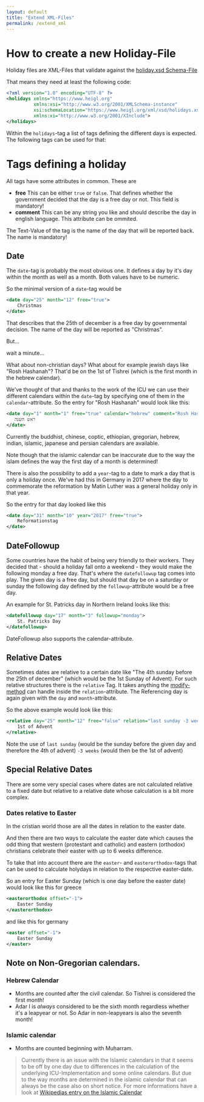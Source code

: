 ```yaml
---
layout: default
title: "Extend XML-Files"
permalink: /extend_xml
---
```


# How to create a new Holiday-File

Holiday files are XML-Files that validate against the 
[holiday.xsd Schema-File](https://www.heigl.org/xml/xsd/holidays.xsd)

That means they need at least the following code:

```xml
<?xml version="1.0" encoding="UTF-8" ?>
<holidays xmlns="https://www.heigl.org"
          xmlns:xsi="http://www.w3.org/2001/XMLSchema-instance"
          xsi:schemaLocation="https://www.heigl.org/xml/xsd/holidays.xsd holidays.xsd"
          xmlns:xi="http://www.w3.org/2001/XInclude">
</holidays>
```

Within the ```holidays```-tag a list of tags defining the different days is 
expected. The following tags can be used for that:

# Tags defining a holiday

All tags have some attributes in common. These are

* **free** This can be either ```true``` or ```false```. That defines whether 
the government decided that the day is a free day or not. This field is mandatory!
* **comment** This can be any string you like and should describe the day in 
english language. This attribute can be ommited.

The Text-Value of the tag is the name of the day that will be reported back. 
The name is mandatory! 

## Date

 The ```date```-tag is probably the most obvious one. It defines a day by it's 
 day within the month as well as a month. Both values have to be numeric.
 
 So the minimal version of a ```date```-tag would be
 
 ```xml
 <date day="25" month="12" free="true">
     Christmas
 </date>
 ```

 That describes that the 25th of december is a free day by governmental
 decision. The name of the day will be reported as "Christmas".

 But…

 wait a minute…

 What about non-christian days? What about for example
 jewish days like "Rosh Hashanah"? That'd be on the 1st of Tishrei
 (which is the first month in the hebrew calendar).

 We've thought of that and thanks to the work of the ICU we can use their different
 calendars within the ```date```-tag by specifying one of them in the
 ```calendar```-attribute. So the entry for "Rosh Hashanah" would look like this:

 ```xml
<date day="1" month="1" free="true" calendar="hebrew" comment="Rosh Hashanah">
    ראש השנה
</date>
```

Currently the buddhist, chinese, coptic, ethiopian, gregorian, hebrew, indian,
islamic, japanese and persian calendars are available.

Note though that the islamic calendar can be inaccurate due to the way the islam
defines the way the first day of a month is determined!

There is also the possibility to add a ```year```-tag to a date to mark a day
that is only a holiday once. We've had this in Germany in 2017 where the day to
commemorate the reformation by Matin Luther was a general holiday only in that year.

So the entry for that day looked like this

```xml
<date day="31" month="10" year="2017" free="true">
    Reformationstag
</date>
```

## DateFollowup

Some countries have the habit of being very friendly to their workers. They
decided that - should a holiday fall onto a weekend - they would make the
following monday a free day. That's where the ```datefollowup``` tag comes into
play. The given day is a free day, but should that day be on a saturday or sunday
the following day defined by the ```followup```-attribute would be a free day.

An example for St. Patricks day in Northern Ireland looks like this:

```xml
<datefollowup day="17" month="3" followup="monday">
    St. Patricks Day
</datefollowup>
```

DateFollowup also supports the calendar-attribute.

## Relative Dates

Sometimes dates are relative to a certain date like "The 4th sunday before the 25th
of december" (which would be the 1st Sunday of Advent). For such relative
structures there is the ```relative``` Tag. It takes anything the
[modify-method](http://php.net/manual/de/datetimeimmutable.modify.php) can handle
inside the ```relation```-attribute. The Referencing day is again given with the
```day``` and ```month```-attribute.

So the above example would look like this:

```xml
<relative day="25" month="12" free="false" relation="last sunday -3 weeks">
    1st of Advent
</relative>
```

Note the use of ```last sunday``` (would be the sunday before the given day and
therefore the 4th of advent) ```-3 weeks``` (would then be the 1st of advent)

## Special Relative Dates

There are some very special cases where dates are not calculated relative to a
fixed date but relative to a relative date whose calculation is a bit more complex.

### Dates relative to Easter

In the cristian world those are all the dates in relation to the easter date.

And then there are two ways to calculate the easter date which causes the odd
thing that western (protestant and catholic) and eastern (orthodox) christians
celebrate their easter with up to 6 weeks difference.

To take that into account there are the ```easter```- and ```easterorthodox```-tags
that can be used to calculate holydays in relation to the respective easter-date.

So an entry for Easter Sunday (which is one day before the easter date) would
look like this for greece

```xml
<easterorthodox offset="-1">
    Easter Sunday
</easterorthodox>
```

and like this for germany

```xml
<easter offset="-1">
    Easter Sunday
</easter>
```

## Note on Non-Gregorian calendars.

### Hebrew Calendar

* Months are counted after the civil calendar. So Tishrei is considered the first month!
* Adar I is *always* considered to be the sixth month regardless whether it's a leapyear or not.
  So Adar in non-leapyears is also the seventh month!

### Islamic calendar

* Months are counted beginning with Muḥarram.

> Currently there is an issue with the Islamic calendars in that it seems to be off
> by one day due to differences in the calculation of the underlying ICU-Implementation
> and some online calendars. But due to the way months are determined in the islamic
> calendar that can always be the case also on short notice. For more informations have
> a look at [Wikipedias entry on the Islamic Calendar](https://en.wikipedia.org/wiki/Islamic_calendar)
